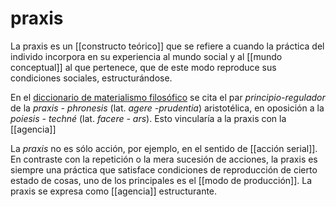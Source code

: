 # praxis
La praxis es un [[constructo teórico]] que se refiere a cuando la práctica del individo incorpora en su experiencia al mundo social y al [[mundo conceptual]] al que pertenece, que de este modo reproduce sus condiciones sociales, estructurándose.

En el [diccionario de materialismo filosófico](http://www.filosofia.org/filomat/df236.htm) se cita el par *principio-regulador* de la *praxis - phronesis* (lat. *agere -prudentia*) aristotélica, en oposición a la *poiesis - techné* (lat. *facere - ars*). Esto vincularía a la praxis con la [[agencia]]

La *praxis* no es sólo acción, por ejemplo, en el sentido de [[acción serial]]. En contraste con la repetición o la mera sucesión de acciones, la praxis es siempre una práctica que satisface condiciones de reproducción de cierto estado de cosas, uno de los principales es el [[modo de producción]]. La praxis se expresa como [[agencia]] estructurante.
